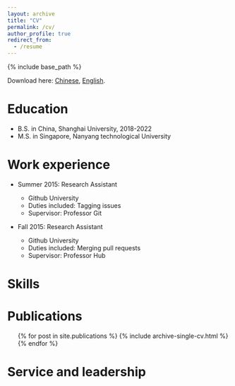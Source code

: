 ```yaml
---
layout: archive
title: "CV"
permalink: /cv/
author_profile: true
redirect_from:
  - /resume
---
```


{% include base_path %}

Download here: [Chinese](http://shenjiyuan123.github.io/files/resume_cn.pdf), [English](http://shenjiyuan123.github.io/files/resume_en.pdf).

Education
======
* B.S. in China, Shanghai University, 2018-2022
* M.S. in Singapore, Nanyang technological University

Work experience
======
* Summer 2015: Research Assistant
  * Github University
  * Duties included: Tagging issues
  * Supervisor: Professor Git

* Fall 2015: Research Assistant
  * Github University
  * Duties included: Merging pull requests
  * Supervisor: Professor Hub
  
Skills
======


Publications
======
  <ul>{% for post in site.publications %}
    {% include archive-single-cv.html %}
  {% endfor %}</ul>





Service and leadership
======

